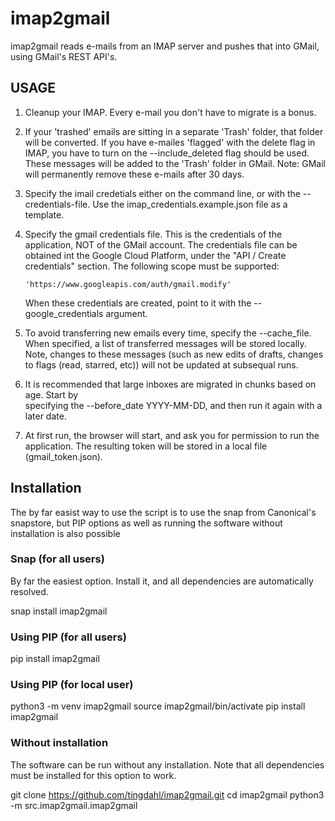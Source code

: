 # imap2gmail

imap2gmail reads e-mails from an IMAP server and pushes that into GMail, using GMail's
REST API's.

## USAGE

  1. Cleanup your IMAP. Every e-mail you don't have to migrate is a bonus.
  2. If your 'trashed' emails are sitting in a separate 'Trash' folder, that folder will be
     converted. If you have e-mailes 'flagged' with the delete flag in IMAP, you have to turn on
     the --include_deleted flag should be used. These messages will be added to the 'Trash' folder in GMail. Note: GMail will permanently remove these e-mails after 30 days.
  3. Specify the imail credetials either on the command line, or with the --credentials-file. Use
     the imap_credentials.example.json file as a template.
  4. Specify the gmail credentials file. This is the credentials of the application, NOT of the
     GMail account. The credentials file can be obtained int the Google Cloud Platform, under the "API / Create credentials" section. The following scope must be supported:
  
         'https://www.googleapis.com/auth/gmail.modify'
  
     When these credentials are created, point to it with the --google_credentials argument.
  5. To avoid transferring new emails every time, specify the --cache_file. When specified,
     a list of transferred messages will be stored locally. Note, changes to these messages (such as new edits of drafts, changes to flags (read, starred, etc)) will not be updated at subsequal runs.
  6. It is recommended that large inboxes are migrated in chunks based on age. Start by  
     specifying the --before_date YYYY-MM-DD, and then run it again with a later date.
  7. At first run, the browser will start, and ask you for permission to run the application. The
     resulting token will be stored in a local file (gmail_token.json).

## Installation

The by far easist way to use the script is to use the snap from Canonical's snapstore, but PIP options as well as running the software without installation is also possible

### Snap (for all users)

By far the easiest option. Install it, and all dependencies are automatically resolved.

  snap install imap2gmail

### Using PIP (for all users)

  pip install imap2gmail

### Using PIP (for local user)

   python3 -m venv imap2gmail
   source imap2gmail/bin/activate
   pip install imap2gmail

### Without installation

The software can be run without any installation. Note that all dependencies must be installed for this option to work.

  git clone <https://github.com/tingdahl/imap2gmail.git>
  cd imap2gmail
  python3 -m src.imap2gmail.imap2gmail
